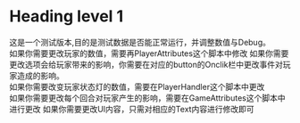 # Heading level 1
这是一个测试版本,目的是测试数据是否能正常运行，并调整数值与Debug。  
如果你需要更改玩家的数值，需要再PlayerAttributes这个脚本中修改
如果你需要更改选项会给玩家带来的影响，你需要在对应的button的Onclik栏中更改事件对玩家造成的影响。  
如果你需要改变玩家状态灯的数值，需要在PlayerHandler这个脚本中更改   
如果你需要更改每个回合对玩家产生的影响，需要在GameAttributes这个脚本中进行更改
如果你需要更改UI内容，只需对相应的Text内容进行修改即可
